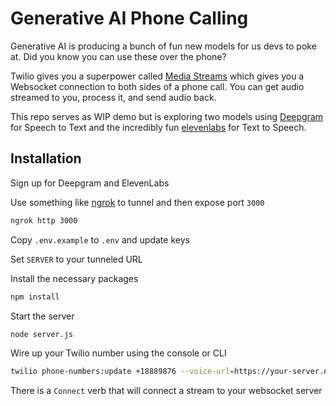 # Generative AI Phone Calling

Generative AI is producing a bunch of fun new models for us devs to poke at. Did you know you can use these over the phone?

Twilio gives you a superpower called [Media Streams](https://twilio.com/media-streams) which gives you a Websocket connection to both sides of  a phone call. You can get audio streamed to you, process it, and send audio back.

This repo serves as WIP demo but is exploring two models using [Deepgram](https://deepgram.com/) for Speech to Text and the incredibly fun [elevenlabs](https://elevenlabs.io) for Text to Speech.

## Installation

Sign up for Deepgram and ElevenLabs

Use something like [ngrok](https://ngrok.com) to tunnel and then expose port `3000`

```bash
ngrok http 3000
```

Copy `.env.example` to `.env` and  update keys

Set `SERVER` to your tunneled URL

Install the necessary packages

```bash
npm install
```


Start the server

```bash
node server.js
```

Wire up your Twilio number using the console or CLI

```bash
twilio phone-numbers:update +18889876 --voice-url=https://your-server.ngrok.io/incoming
```

There is a `Connect` verb that will connect a stream to your websocket server
